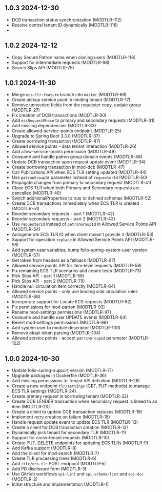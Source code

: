 ## 1.0.3 2024-12-30
* DCB transaction status synchronization (MODTLR-112)
* Resolve central tenant ID dynamically (MODTLR-118)
* 
## 1.0.2 2024-12-12
* Copy Secure Patron name when cloning users (MODTLR-116)
* Support for intermediate requests (MODTLR-98)
* Search Slips API (MODTLR-75)

## 1.0.1 2024-11-30
* Merge `ecs-tlr-feature` branch into `master` (MODTLR-69)
* Create pickup service point in lending tenant (MODTLR-17)
* Remove unneeded fields from the requester copy, update group (MODTLR-27)
* Fix creation of DCB transactions (MODTLR-30)
* Add `ecsRequestPhase` to primary and secondary requests (MODTLR-31)
* Add missing dependencies (MODTLR-33)
* Create allowed-service-points endpoint (MODTLR-25)
* Upgrade to Spring Boot 3.3.0 (MODTLR-37)
* Create borrowing transaction (MODTLR-47)
* Allowed service points - data tenant interaction (MODTLR-26)
* Add allow-service-points permission (MODTLR-49)
* Consume and handle patron group domain events (MODTLR-48)
* Update DCB transaction upon request update event (MODTLR-34)
* Create borrowing transaction in mod-dcb (MODTLR-47)
* Call Publications API when ECS TLR setting updated (MODTLR-44)
* Use `patronGroupId` parameter instead of `requesterId` (MODTLR-50)
* Propagate changes from primary to secondary request (MODTLR-41)
* Close ECS TLR when both Primary and Secondary requests are cancelled (MODTLR-40)
* Switch additionalProperties to true to defined schemas (MODTLR-52)
* Create DCB transactions immediately when ECS TLR is created (MODTLR-51)
* Reorder secondary requests - part 1 (MODTLR-42)
* Reorder secondary requests - part 2 (MODTLR-43)
* Use `requesterId` instead of `patronGroupId` in Allowed Service Points API (MODTLR-54)
* Autogenerate ECS TLR ID when client doesn't provide it (MODTLR-53)
* Support for operation `replace` in Allowed Service Points API (MODTLR-56)
* Add system user variables, bump folio-spring-system-user version (MODTLR-57)
* Get token from headers as a fallback (MODTLR-67)
* Allowed service points API for item-level requests (MODTLR-59)
* Fix remaining ECS TLR scenarios and create tests (MODTLR-73)
* Pick Slips API - part 1 (MODTLR-58)
* Pick Slips API - part 2 (MODTLR-79)
* Handle null circulation item correctly (MODTLR-84)
* Allowed service points - only use lending side circulation rules (MODTLR-68)
* Incorporate support for Locate ECS requests (MODTLR-82)
* Fix permissions for mod-patron (MODTLR-93)
* Rename mod-settings permissions (MODTLR-97)
* Consume and handle user UPDATE events (MODTLR-64)
* Revert mod-settings permissions (MODTLR-99)
* Add system user to module descriptor (MODTLR-100)
* Remove okapi token parsing (MODTLR-104)
* Allowed service points - accept `patronGroupId` parameter (MODTLR-102)

## 1.0.0 2024-10-30
* Update folio-spring-support version (MODTLR-71)
* Upgrade packages in Dockerfile (MODTLR-36)
* Add missing permissions to Tenant API definition (MODTLR-28)
* Create a new endpoint `tlr/settings` (GET, PUT methods) to manage ECS TLR settings (MODTLR-24)
* Create primary request in borrowing tenant (MODTLR-22)
* Create DCB LENDER transaction when secondary request is linked to an item (MODTLR-20)
* Create a client to update DCB transaction statuses (MODTLR-19)
* Implement retry creation on failure (MODTLR-18)
* Handle request update event to update ECS TLR (MODTLR-13)
* Create a client for DCB transaction creation (MODTLR-12)
* Dynamically pick tenant for secondary TLR (MODTLR-11)
* Support for cross-tenant requests (MODTLR-10)
* Create PUT, DELETE endpoints for updating ECS TLRs (MODTLR-9)
* Add Kafka support (MODTLR-8)
* Add the client for mod-search (MODTLR-7)
* Create TLR processing timer (MODTLR-6)
* Add `/tlr/ecs-tlr` POST endpoint (MODTLR-5)
* Add PD disclosure form (MODTLR-3)
* Use GitHub workflows `api-lint` and `api-schema-lint` and `api-doc` (MODTLR-2)
* Initial structure and implementation (MODTLR-1)
